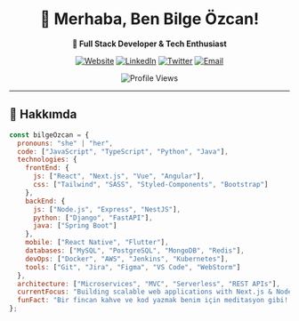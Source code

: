 <div align="center">

# 👋 Merhaba, Ben Bilge Özcan!

**💫 Full Stack Developer & Tech Enthusiast**

[![Website](https://img.shields.io/badge/Website-FF6B6B?style=for-the-badge&logo=google-chrome&logoColor=white)](https://bilgeozcan.dev)
[![LinkedIn](https://img.shields.io/badge/LinkedIn-0A66C2?style=for-the-badge&logo=linkedin&logoColor=white)](https://linkedin.com/in/bilgeozcan)
[![Twitter](https://img.shields.io/badge/Twitter-1DA1F2?style=for-the-badge&logo=twitter&logoColor=white)](https://twitter.com/bilgeozcan)
[![Email](https://img.shields.io/badge/Email-EA4335?style=for-the-badge&logo=gmail&logoColor=white)](mailto:bilge@bilgeozcan.dev)

![Profile Views](https://komarev.com/ghpvc/?username=bilgeozcan&color=blueviolet&style=flat-square)

</div>

---

## 🌟 Hakkımda

```javascript
const bilgeOzcan = {
  pronouns: "she" | "her",
  code: ["JavaScript", "TypeScript", "Python", "Java"],
  technologies: {
    frontEnd: {
      js: ["React", "Next.js", "Vue", "Angular"],
      css: ["Tailwind", "SASS", "Styled-Components", "Bootstrap"]
    },
    backEnd: {
      js: ["Node.js", "Express", "NestJS"],
      python: ["Django", "FastAPI"],
      java: ["Spring Boot"]
    },
    mobile: ["React Native", "Flutter"],
    databases: ["MySQL", "PostgreSQL", "MongoDB", "Redis"],
    devOps: ["Docker", "AWS", "Jenkins", "Kubernetes"],
    tools: ["Git", "Jira", "Figma", "VS Code", "WebStorm"]
  },
  architecture: ["Microservices", "MVC", "Serverless", "REST APIs"],
  currentFocus: "Building scalable web applications with Next.js & Node.js",
  funFact: "Bir fincan kahve ve kod yazmak benim için meditasyon gibi! ☕"
};
